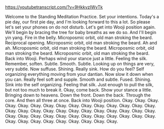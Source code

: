 https://youtubetranscript.com/?v=9HkkvzIWvTk

 Welcome to the Standing Meditation Practice. Set your intentions. Today's a pie day, our first pie day, and I'm looking forward to this a lot. So please let's set your phones on do not disturb. Let's get into Wooji position again. We'll begin by bracing the tree for baby breaths as we do so. And I'll begin yin yang. Fire in the belly. Microposmic orbit, old man stroking the beard. Reciprocal opening. Microposmic orbit, old man stroking the beard. Ah and ah. Microposmic orbit, old man stroking the beard. Microposmic orbit, old man stroking the beard. Microposmic orbit, old man stroking the beard. Back into Wooji. Perhaps wind your stance just a little. Feeling the silk. Remember, soften. Subtle. Smooth. Subtle. Looking up on things are very, very subtle. Now suffuse. Shining. Really sink. How do you feel? Self organizing everything moving from your dantian. Now slow it down when you can. Really feel soft and supple. Smooth and subtle. Fused. Shining. Sink into the self organizing. Feeling that silk. Just enough to pull the silk, but not too much to break it. Okay, come back. Show your stance a little. Bringing down to heavens. Down the front. Down the back. Through the core. And then all three at once. Back into Wooji position. Okay. Okay. Okay. Okay. Okay. Okay. Okay. Okay. Okay. Okay. Okay. Okay. Okay. Okay. Okay. Okay. Okay. Okay. Okay. Okay. Okay. Okay. Okay. Okay. Okay. Okay. Okay. Okay. Okay. Okay. Okay. Okay. Okay. Okay. Okay. Okay. Okay. Okay. Okay. Okay. Okay. Okay. Okay. Okay. Okay. Okay. Okay. Okay.